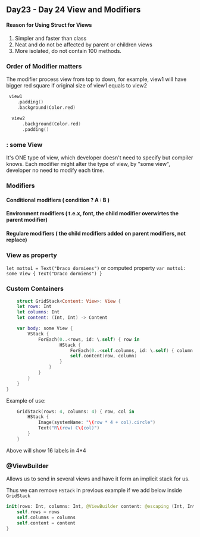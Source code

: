
## Day23 - Day 24 View and Modifiers

#### Reason for Using Struct for Views
1. Simpler and faster than class
2. Neat and do not be affected by parent or children views
3. More isolated, do not contain 100 methods.

### Order of Modifier matters
The modifier process view from top to down, for example, view1 will have bigger red square if original size of view1 equals to view2

```swift
 view1
    .padding()
    .background(Color.red)
    
  view2
      .background(Color.red)
      .padding()

```

###  : some View

It's ONE type of view, which developer doesn't need to specify but compiler knows.
Each modifier might alter the type of view, by "some view", developer no need to modify each time.


### Modifiers
#### Conditional modifiers (  condition ? A : B )
#### Environment modifiers ( t.e.x, font, the child modifier overwirtes the parent modifier)
#### Regulare modifiers ( the child modifiers added on parent modifiers, not replace)


### View as property
`let motto1 = Text("Draco dormiens")` or 
computed property `var motto1: some View { Text("Draco dormiens") }`



### Custom Containers
```swift
    struct GridStack<Content: View>: View {
    let rows: Int
    let columns: Int
    let content: (Int, Int) -> Content

    var body: some View {
        VStack {
            ForEach(0..<rows, id: \.self) { row in
                    HStack {
                        ForEach(0..<self.columns, id: \.self) { column in
                        self.content(row, column)
                    }
                }
            }
        }
    }
}
```
Example of use:

```swift
    GridStack(rows: 4, columns: 4) { row, col in
        HStack {
            Image(systemName: "\(row * 4 + col).circle")
            Text("R\(row) C\(col)")
        }
    }
```

Above will show 16 labels in 4*4 






### @ViewBuilder
Allows us to send in several views and have it form an implicit stack for us.

Thus we can remove `HStack` in previous example if we add below inside `GridStack`

```swift
init(rows: Int, columns: Int, @ViewBuilder content: @escaping (Int, Int) -> Content) {
    self.rows = rows
    self.columns = columns
    self.content = content
}
```


